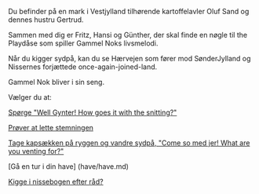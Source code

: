 Du befinder på en mark i Vestjylland tilhørende kartoffelavler Oluf Sand og dennes hustru Gertrud.

Sammen med dig er Fritz, Hansi og Günther, der skal finde en nøgle til the Playdåse som spiller Gammel Noks livsmelodi.

Når du kigger sydpå, kan du se Hærvejen som fører mod SønderJylland og Nissernes forjættede once-again-joined-land.

Gammel Nok bliver i sin seng.

Vælger du at:

[Spørge "Well Gynter! How goes it with the snitting?"](snitting/snitting.md)

[Prøver at lette stemningen](synging/synging.md)

[Tage kapsækken på ryggen og vandre sydpå, "Come so med jer! What are you venting for?"](haervejen/haervejen.md)

[Gå en tur i din have] (have/have.md)

[Kigge i nissebogen efter råd?](the_book/the_book.md)

